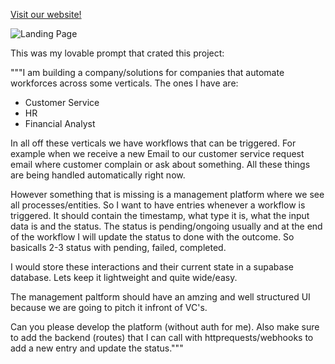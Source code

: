 [Visit our website!](https://wondrous-tetragon-150018.framer.app/)

![Landing Page](https://wondrous-tetragon-150018.framer.app/)


This was my lovable prompt that crated this project:

"""I am building a company/solutions for companies that automate workforces across some verticals.
The ones I have are:
- Customer Service
- HR
- Financial Analyst

In all off these verticals we have workflows that can be triggered. For example when we receive a new Email to our customer service request email where customer complain or ask about something.
All these things are being handled automatically right now.

However something that is missing is a management platform where we see all processes/entities.
So I want to have entries whenever a workflow is triggered. It should contain the timestamp, what type it is, what the input data is and the status. The status is pending/ongoing usually and at the end of the workflow I will update the status to done with the outcome. So basicalls 2-3 status with pending, failed, completed.

I would store these interactions and their current state in a supabase database. Lets keep it lightweight and quite wide/easy.

The management paltform should have an amzing and well structured UI because we are going to pitch it infront of VC's.

Can you please develop the platform (without auth for me).
Also make sure to add the backend (routes) that I can call with httprequests/webhooks to add a new entry and update the status."""
